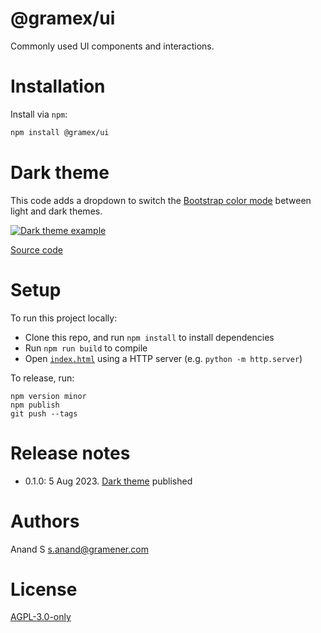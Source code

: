 # @gramex/ui

Commonly used UI components and interactions.

# Installation

Install via `npm`:

```bash
npm install @gramex/ui
```

# Dark theme

This code adds a dropdown to switch the
[Bootstrap color mode](https://getbootstrap.com/docs/5.3/customize/color-modes/) between light and dark themes.

[![Dark theme example](...)](docs/dark-theme.html ":include height=160px")

[Source code](docs/dark-theme.html ":include :type=code")

# Setup

To run this project locally:

- Clone this repo, and run `npm install` to install dependencies
- Run `npm run build` to compile
- Open [`index.html`](index.html) using a HTTP server (e.g. `python -m http.server`)

To release, run:

```shell
npm version minor
npm publish
git push --tags
```

# Release notes

- 0.1.0: 5 Aug 2023. [Dark theme](#dark-theme) published

# Authors

Anand S <s.anand@gramener.com>

# License

[AGPL-3.0-only](https://spdx.org/licenses/AGPL-3.0-only.html)
